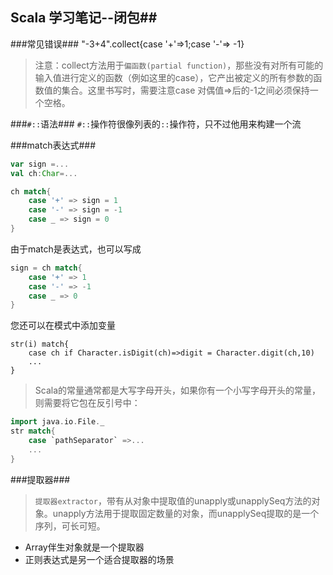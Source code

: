 ## Scala 学习笔记--闭包##

###常见错误###
"-3+4".collect{case '+'=>1;case '-'=> -1}
>注意：collect方法用于`偏函数(partial function)`，那些没有对所有可能的输入值进行定义的函数（例如这里的case），它产出被定义的所有参数的函数值的集合。这里书写时，需要注意case 对偶值=>后的-1之间必须保持一个空格。

###`#::`语法###
`#::`操作符很像列表的`::`操作符，只不过他用来构建一个流

###match表达式###
```scala
var sign =...
val ch:Char=...

ch match{
	case '+' => sign = 1
	case '-' => sign = -1
	case _ => sign = 0
}

```
由于match是表达式，也可以写成
```scala
sign = ch match{
	case '+' => 1
	case '-' => -1
	case _ => 0
}
```
您还可以在模式中添加变量
```
str(i) match{
	case ch if Character.isDigit(ch)=>digit = Character.digit(ch,10)
	...
}
```
>Scala的常量通常都是大写字母开头，如果你有一个小写字母开头的常量，则需要将它包在反引号中：  

```scala
import java.io.File._
str match{
	case `pathSeparator` =>...
	...
}
```
###提取器###
>`提取器extractor`，带有从对象中提取值的unapply或unapplySeq方法的对象。unapply方法用于提取固定数量的对象，而unapplySeq提取的是一个序列，可长可短。    
* Array伴生对象就是一个提取器
* 正则表达式是另一个适合提取器的场景

